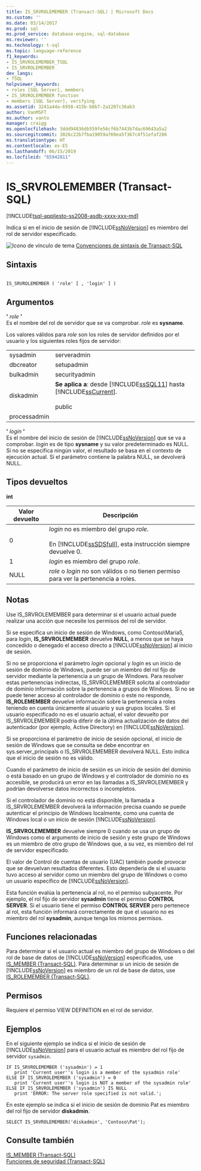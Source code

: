 ```yaml
---
title: IS_SRVROLEMEMBER (Transact-SQL) | Microsoft Docs
ms.custom: ''
ms.date: 03/14/2017
ms.prod: sql
ms.prod_service: database-engine, sql-database
ms.reviewer: ''
ms.technology: t-sql
ms.topic: language-reference
f1_keywords:
- IS_SRVROLEMEMBER_TSQL
- IS_SRVROLEMEMBER
dev_langs:
- TSQL
helpviewer_keywords:
- roles [SQL Server], members
- IS_SRVROLEMEMBER function
- members [SQL Server], verifying
ms.assetid: 3241a44a-6958-415b-b8b7-2a1207c36ab3
author: VanMSFT
ms.author: vanto
manager: craigg
ms.openlocfilehash: 3ddd94836db559fe56cf6b7443b7dac69643a5a2
ms.sourcegitcommit: 3026c22b7fba19059a769ea5f367c4f51efaf286
ms.translationtype: HT
ms.contentlocale: es-ES
ms.lasthandoff: 06/15/2019
ms.locfileid: "65942811"
---
```

# <a name="issrvrolemember-transact-sql"></a>IS_SRVROLEMEMBER (Transact-SQL)
[!INCLUDE[tsql-appliesto-ss2008-asdb-xxxx-xxx-md](../../includes/tsql-appliesto-ss2008-asdb-xxxx-xxx-md.md)]

  Indica si en el inicio de sesión de [!INCLUDE[ssNoVersion](../../includes/ssnoversion-md.md)] es miembro del rol de servidor especificado.  
  
 ![Icono de vínculo de tema](../../database-engine/configure-windows/media/topic-link.gif "Icono de vínculo de tema") [Convenciones de sintaxis de Transact-SQL](../../t-sql/language-elements/transact-sql-syntax-conventions-transact-sql.md)  
  
## <a name="syntax"></a>Sintaxis  
  
```  
  
IS_SRVROLEMEMBER ( 'role' [ , 'login' ] )  
```  
  
## <a name="arguments"></a>Argumentos  
 **'** *role* **'**  
 Es el nombre del rol de servidor que se va comprobar. *role* es **sysname**.  
  
 Los valores válidos para *role* son los roles de servidor definidos por el usuario y los siguientes roles fijos de servidor:  
  
|||  
|-|-|  
|sysadmin|serveradmin|  
|dbcreator|setupadmin|  
|bulkadmin|securityadmin|  
|diskadmin|**Se aplica a**: desde [!INCLUDE[ssSQL11](../../includes/sssql11-md.md)] hasta [!INCLUDE[ssCurrent](../../includes/sscurrent-md.md)].<br /><br /> public|  
|processadmin||  
  
 **'** *login* **'**  
 Es el nombre del inicio de sesión de [!INCLUDE[ssNoVersion](../../includes/ssnoversion-md.md)] que se va a comprobar. *login* es de tipo **sysname** y su valor predeterminado es NULL. Si no se especifica ningún valor, el resultado se basa en el contexto de ejecución actual. Si el parámetro contiene la palabra NULL, se devolverá NULL.  
  
## <a name="return-types"></a>Tipos devueltos  
 **int**  
  
|Valor devuelto|Descripción|  
|------------------|-----------------|  
|0|*login* no es miembro del grupo *role*.<br /><br /> En [!INCLUDE[ssSDSfull](../../includes/sssdsfull-md.md)], esta instrucción siempre devuelve 0.|  
|1|*login* es miembro del grupo *role*.|  
|NULL|*role* o *login* no son válidos o no tienen permiso para ver la pertenencia a roles.|  
  
## <a name="remarks"></a>Notas  
 Use IS_SRVROLEMEMBER para determinar si el usuario actual puede realizar una acción que necesite los permisos del rol de servidor.  
  
 Si se especifica un inicio de sesión de Windows, como Contoso\María5, para *login*, **IS_SRVROLEMEMBER** devuelve **NULL**, a menos que se haya concedido o denegado el acceso directo a [!INCLUDE[ssNoVersion](../../includes/ssnoversion-md.md)] al inicio de sesión.  
  
 Si no se proporciona el parámetro *login* opcional y *login* es un inicio de sesión de dominio de Windows, puede ser un miembro del rol fijo de servidor mediante la pertenencia a un grupo de Windows. Para resolver estas pertenencias indirectas, IS_SRVROLEMEMBER solicita al controlador de dominio información sobre la pertenencia a grupos de Windows. Si no se puede tener acceso al controlador de dominio o este no responde, **IS_ROLEMEMBER** devuelve información sobre la pertenencia a roles teniendo en cuenta únicamente al usuario y sus grupos locales. Si el usuario especificado no es el usuario actual, el valor devuelto por IS_SRVROLEMEMBER podría diferir de la última actualización de datos del autenticador (por ejemplo, Active Directory) en [!INCLUDE[ssNoVersion](../../includes/ssnoversion-md.md)].  
  
 Si se proporciona el parámetro de inicio de sesión opcional, el inicio de sesión de Windows que se consulta se debe encontrar en sys.server_principals o IS_SRVROLEMEMBER devolverá NULL. Esto indica que el inicio de sesión no es válido.  
  
 Cuando el parámetro de inicio de sesión es un inicio de sesión del dominio o está basado en un grupo de Windows y el controlador de dominio no es accesible, se producirá un error en las llamadas a IS_SRVROLEMEMBER y podrían devolverse datos incorrectos o incompletos.  
  
 Si el controlador de dominio no está disponible, la llamada a IS_SRVROLEMEMBER devolverá la información precisa cuando se puede autenticar el principio de Windows localmente, como una cuenta de Windows local o un inicio de sesión [!INCLUDE[ssNoVersion](../../includes/ssnoversion-md.md)].  
  
 **IS_SRVROLEMEMBER** devuelve siempre 0 cuando se usa un grupo de Windows como el argumento de inicio de sesión y este grupo de Windows es un miembro de otro grupo de Windows que, a su vez, es miembro del rol de servidor especificado.  
  
 El valor de Control de cuentas de usuario (UAC) también puede provocar que se devuelvan resultados diferentes. Esto dependería de si el usuario tuvo acceso al servidor como un miembro del grupo de Windows o como un usuario específico de [!INCLUDE[ssNoVersion](../../includes/ssnoversion-md.md)].  
  
 Esta función evalúa la pertenencia al rol, no el permiso subyacente. Por ejemplo, el rol fijo de servidor **sysadmin** tiene el permiso **CONTROL SERVER**. Si el usuario tiene el permiso **CONTROL SERVER** pero pertenece al rol, esta función informará correctamente de que el usuario no es miembro del rol **sysadmin**, aunque tenga los mismos permisos.  
  
## <a name="related-functions"></a>Funciones relacionadas  
 Para determinar si el usuario actual es miembro del grupo de Windows o del rol de base de datos de [!INCLUDE[ssNoVersion](../../includes/ssnoversion-md.md)] especificados, use [IS_MEMBER &#40;Transact-SQL&#41;](../../t-sql/functions/is-member-transact-sql.md). Para determinar si un inicio de sesión de [!INCLUDE[ssNoVersion](../../includes/ssnoversion-md.md)] es miembro de un rol de base de datos, use [IS_ROLEMEMBER &#40;Transact-SQL&#41;](../../t-sql/functions/is-rolemember-transact-sql.md).  
  
## <a name="permissions"></a>Permisos  
 Requiere el permiso VIEW DEFINITION en el rol de servidor.  
  
## <a name="examples"></a>Ejemplos  
 En el siguiente ejemplo se indica si el inicio de sesión de [!INCLUDE[ssNoVersion](../../includes/ssnoversion-md.md)] para el usuario actual es miembro del rol fijo de servidor `sysadmin`.  
  
```  
IF IS_SRVROLEMEMBER ('sysadmin') = 1  
   print 'Current user''s login is a member of the sysadmin role'  
ELSE IF IS_SRVROLEMEMBER ('sysadmin') = 0  
   print 'Current user''s login is NOT a member of the sysadmin role'  
ELSE IF IS_SRVROLEMEMBER ('sysadmin') IS NULL  
   print 'ERROR: The server role specified is not valid.';  
```  
  
 En este ejemplo se indica si el inicio de sesión de dominio Pat es miembro del rol fijo de servidor **diskadmin**.  
  
```  
SELECT IS_SRVROLEMEMBER('diskadmin', 'Contoso\Pat');  
```  
  
## <a name="see-also"></a>Consulte también  
 [IS_MEMBER &#40;Transact-SQL&#41;](../../t-sql/functions/is-member-transact-sql.md)   
 [Funciones de seguridad &#40;Transact-SQL&#41;](../../t-sql/functions/security-functions-transact-sql.md)  
  
  
